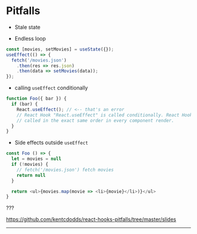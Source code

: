 # Pitfalls

- Stale state

- Endless loop

```javascript
const [movies, setMovies] = useState({});
useEffect(() => {
  fetch('/movies.json')
    .then(res => res.json)
    .then(data => setMovies(data));
});
```

- calling `useEffect` conditionally

```javascript
function Foo({ bar }) {
  if (bar) {
    React.useEffect(); // <-- that's an error
    // React Hook "React.useEffect" is called conditionally. React Hooks must be
    // called in the exact same order in every component render.
  }
}
```

- Side effects outside `useEffect`

```javascript
const Foo () => {
  let = movies = null
  if (!movies) {
    // fetch('/movies.json') fetch movies
    return null
  }

  return <ul>{movies.map(movie => <li>{movie}</li>)}</ul>
}
```

???

https://github.com/kentcdodds/react-hooks-pitfalls/tree/master/slides

---
